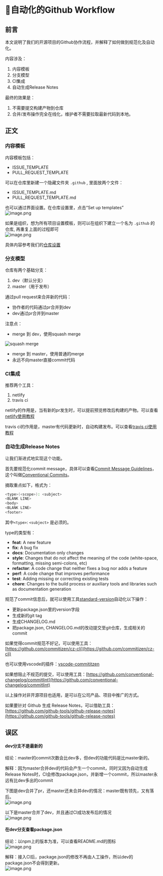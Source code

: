 # 🤖自动化的Github Workflow

## 前言
本文说明了我们的开源项目的Github协作流程，并解释了如何做到规范化及自动化。

内容涉及：

1. 内容模板
1. 分支模型
1. CI集成
1. 自动生成Release Notes

最终的效果是：

1. 不需要提交构建产物到仓库
1. 合并/发布操作完全在线化，维护者不需要拉取最新代码到本地。

## 正文
### 内容模板
内容模板包括：

- ISSUE_TEMPLATE
- PULL_REQUEST_TEMPLATE

可以在仓库里新建一个隐藏文件夹 `.github` , 里面放两个文件：

- ISSUE_TEMPLATE.md
- PULL_REQUEST_TEMPLATE.md

也可以通过界面设置。在仓库设置里，点击“Set up templates”<br />
![image.png](https://tva1.sinaimg.cn/large/006y8mN6gy1g6m5ffbcrjj315g0qndkv.jpg)

如果是组织，想为所有项目设置模板，则可以在组织下建立一个名为 `.github` 的仓库, 再重复上面的过程即可<br />
![image.png](https://tva1.sinaimg.cn/large/006y8mN6gy1g6m5fp1qonj310e0ngq6b.jpg)

具体内容参考我们的[仓库设置](https://github.com/FEMessage/.github)

### 分支模型
仓库有两个基础分支：

1. dev（默认分支）
1. master（用于发布）

通过pull request来合并新的代码：

- 协作者的代码通过pr合并到dev
- dev通过pr合并到master

注意点：

- merge 到 dev，使用squash merge

![squash merge](https://tva1.sinaimg.cn/large/006y8mN6gy1g6m6nqhakxj313g0cu76c.jpg)

- merge 到 master，使用普通的merge
- 永远不向master直接commit代码



### CI集成
推荐两个工具：

1. netlify
1. travis ci

netlify的作用是，当有新的pr发生时，可以提前预览修改后构建的产物。可以查看[netlify使用教程](https://github.com/levy9527/blog/issues/4)

travis ci的作用是，master有代码更新时，自动构建发布。可以查看[travis ci使用教程](https://github.com/levy9527/blog/issues/1)

### 自动生成Release Notes
让我们渐进式地实现这个功能。

首先要规范化commit message，具体可以查看[Commit Message Guidelines](https://github.com/angular/angular.js/blob/master/DEVELOPERS.md#commits)，这个叫做[Conventional Commits](https://www.conventionalcommits.org/en/v1.0.0-beta.4/)。

摘取重点如下，格式为：

```sh
<type>(<scope>): <subject>
<BLANK LINE>
<body>
<BLANK LINE>
<footer>
```

其中`<type>`: `<subject>` 是必须的。

type的类型有：

- **feat**: A new feature
- **fix**: A bug fix
- **docs**: Documentation only changes
- **style**: Changes that do not affect the meaning of the code (white-space, formatting, missing semi-colons, etc)
- **refactor**: A code change that neither fixes a bug nor adds a feature
- **perf**: A code change that improves performance
- **test**: Adding missing or correcting existing tests
- **chore**: Changes to the build process or auxiliary tools and libraries such as documentation generation

规范了commit信息后，就可以使用工具[standard-version](https://github.com/conventional-changelog/standard-version)自动化以下操作：

- 更新package.json里的version字段
- 生成新的git tag
- 生成CHANGELOG.md
- 把package.json, CHANGELOG.md的改动提交至git仓库，生成相关的commit

如果觉得commit规范不好记，可以使用工具：[https://github.com/commitizen/cz-cli](https://github.com/commitizen/cz-cli)

也可以使用vscode的插件：[vscode-commititzen](https://marketplace.visualstudio.com/itemdetails?itemName=KnisterPeter.vscode-commitizen)

如果想阻止不规范的提交，可以使用工具：[https://github.com/conventional-changelog/commitlint](https://github.com/conventional-changelog/commitlint)

以上操作对非开源项目也适用，是可以在公司产品、项目中推广的方式。

如果要针对 Github 生成 Release Notes，可以借助工具：[https://github.com/github-tools/github-release-notes](https://github.com/github-tools/github-release-notes)

## 误区
#### dev分支不是最新的
结论：master的commit次数会比dev多，但dev的功能代码是比master新的。

解释：因为master合并dev的代码会产生一个commit，同时又因为自动生成Release Notes时，CI会修改package.json，并新增一个commit，所以master永远有比dev多出的commit

下图是dev合并了pr，还master还未合并dev的情况：master既有领先，又有落后。<br />![image.png](https://tva1.sinaimg.cn/large/006y8mN6gy1g6m5gyru0uj315g05jabe.jpg)

以下是master合并了dev，并且通过CI成功发布后的情况<br />![image.png](https://tva1.sinaimg.cn/large/006y8mN6gy1g6m5h8bb75j315g054aba.jpg)
#### 在dev分支查看package.json
结论：以npm上的版本为准，可以查看README.md的图标<br />![image.png](https://tva1.sinaimg.cn/large/006y8mN6gy1g6m5hft89hj315g07j0tm.jpg)

解释：接入CI后，package.json的修改不再由人工操作，所以dev的package.json不会得到更新。<br />![image.png](https://tva1.sinaimg.cn/large/006y8mN6gy1g6m5hjt1pqj315g0ietc9.jpg)


